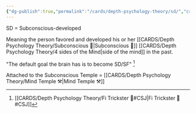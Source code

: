 ```yaml
---
{"dg-publish":true,"permalink":"/cards/depth-psychology-theory/sd/","created":"2023-01-12T14:07:09.318+01:00","updated":"2023-04-08T11:24:06.327+02:00"}
---
```



SD = Subconscious-developed

Meaning the person favored and developed his or her [[CARDS/Depth Psychology Theory/Subconscious 🤸\|Subconscious 🤸]] [[CARDS/Depth Psychology Theory/4 sides of the Mind\|side of the mind]] in the past. 

"The default goal the brain has is to become SD/SF" [^1]

[^1]: [[CARDS/Depth Psychology Theory/Fi Trickster 🤡#CSJ\|Fi Trickster 🤡#CSJ]]

Attached to the Subconscious Temple = [[CARDS/Depth Psychology Theory/Mind Temple ⚒️\|Mind Temple ⚒️]]